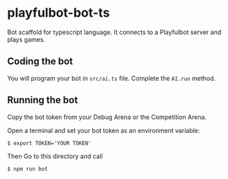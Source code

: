 playfulbot-bot-ts
=================

Bot scaffold for typescript language.
It connects to a Playfulbot server and plays games.

Coding the bot
--------------

You will program your bot in `src/ai.ts` file. Complete the `AI.run` method.

Running the bot
---------------

Copy the bot token from your Debug Arena or the Competition Arena.

Open a terminal and set your bot token as an environment variable:

```shell
$ export TOKEN='YOUR TOKEN'
```

Then Go to this directory and call

```shell
$ npm run bot
```

